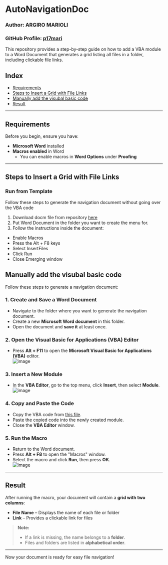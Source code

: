 # AutoNavigationDoc  
### Author: ARGIRO MARIOLI
### GitHub Profile: [p17mari](https://github.com/p17mari)

This repository provides a step-by-step guide on how to add a VBA module to a Word Document that generates a grid listing all files in a folder, including clickable file links.  

## Index  
- [Requirements](#requirements)  
- [Steps to Insert a Grid with File Links](#steps-to-insert-a-grid-with-file-links)
- [Manually add the visubal basic code](#manually-add-the-visual-basic-code)
- [Result](#result)  

---

## Requirements  
Before you begin, ensure you have:  
- **Microsoft Word** installed  
- **Macros enabled** in Word  
  - You can enable macros in **Word Options** under **Proofing**  

---

## Steps to Insert a Grid with File Links  
### Run from Template
Follow these steps to generate the navigation document without going over the VBA code

1. Download docm file from repository [here](https://github.com/p17mari/AutoNavigationDoc/blob/main/Automatic%20Menu.docm)
2. Put Word Document in the folder you want to create the menu for.
3. Follow the instructions inside the document:
  - Enable Macros
  - Press the Alt + F8 keys
  - Select InsertFiles
  - Click Run
  - Close Emerging window

## Manually add the visubal basic code
Follow these steps to generate a navigation document:  

### 1. Create and Save a Word Document  
- Navigate to the folder where you want to generate the navigation document.  
- Create a new **Microsoft Word document** in this folder.  
- Open the document and **save it** at least once.  

### 2. Open the Visual Basic for Applications (VBA) Editor  
- Press **Alt + F11** to open the **Microsoft Visual Basic for Applications (VBA)** editor.  
  ![image](https://github.com/user-attachments/assets/c9733c4d-0492-449d-8d38-8d1bb5b0c218)  

### 3. Insert a New Module  
- In the **VBA Editor**, go to the top menu, click **Insert**, then select **Module**.  
  ![image](https://github.com/user-attachments/assets/594403f8-538c-45e8-bf61-66e78724320d)  

### 4. Copy and Paste the Code  
- Copy the VBA code from [this file](https://github.com/p17mari/AutoNavigationDoc/blob/main/InsertFileLinks.vb).  
- Paste the copied code into the newly created module.  
- Close the **VBA Editor** window.  

### 5. Run the Macro  
- Return to the Word document.  
- Press **Alt + F8** to open the "Macros" window.  
- Select the macro and click **Run**, then press **OK**.  
  ![image](https://github.com/user-attachments/assets/94ce5553-4dde-4ef4-8eb4-6afb6c493cef)  

---

## Result  
After running the macro, your document will contain a **grid with two columns**:  
- **File Name** – Displays the name of each file or folder  
- **Link** – Provides a clickable link for files  

> **Note:**  
> - If a link is missing, the name belongs to a **folder**.  
> - Files and folders are listed in **alphabetical order**.  

---

Now your document is ready for easy file navigation! 
